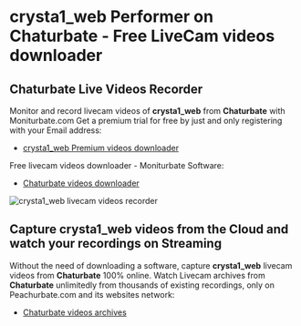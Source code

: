 # crysta1_web Performer on Chaturbate - Free LiveCam videos downloader

## Chaturbate Live Videos Recorder

Monitor and record livecam videos of **crysta1_web** from **Chaturbate** with Moniturbate.com
Get a premium trial for free by just and only registering with your Email address:
* [crysta1_web Premium videos downloader](https://moniturbate.com/request-demo-licence-key.html)

Free livecam videos downloader - Moniturbate Software:
* [Chaturbate videos downloader](https://moniturbate.com/moniturbate-download-software.html)

![crysta1_web livecam videos recorder](https://peachurnet.com/templates/moniturbate-software.png)


## Capture crysta1_web videos from the Cloud and watch your recordings on Streaming

Without the need of downloading a software, capture **crysta1_web** livecam videos from **Chaturbate** 100% online.
Watch Livecam archives from **Chaturbate** unlimitedly from thousands of existing recordings, only on Peachurbate.com and its websites network:
* [Chaturbate videos archives](https://peachurnet.com/)